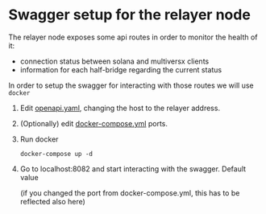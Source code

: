 # Swagger setup for the relayer node
The relayer node exposes some api routes in order to monitor the health of it:
- connection status between solana and multiversx clients
- information for each half-bridge regarding the current status

In order to setup the swagger for interacting with those routes we will use `docker`

1. Edit [openapi.yaml](swagger/openapi.yaml), changing the host to the relayer address.
2. (Optionally) edit [docker-compose.yml](docker-compose.yml) ports.
3. Run docker
    
    ```docker-compose up -d```
4. Go to localhost:8082 and start interacting with the swagger. Default value

   (if you changed the port from docker-compose.yml, this has to be reflected also here)